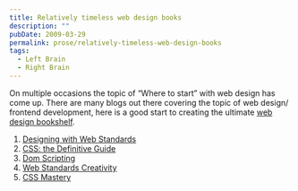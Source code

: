 ```yaml
---
title: Relatively timeless web design books
description: ""
pubDate: 2009-03-29
permalink: prose/relatively-timeless-web-design-books
tags:
  - Left Brain
  - Right Brain
---
```


On multiple occasions the topic of “Where to start” with web design has come up. There are many blogs out there covering the topic of web design/ frontend development, here is a good start to creating the ultimate [web design bookshelf](http://astore.amazon.com/ryan0d-20).

<!--base32-c9t6arbb-base32-->

1. [Designing with Web Standards](https://www.amazon.com/dp/0321385551?tag=ryan0d-20&camp=0&creative=0&linkCode=as4&creativeASIN=0321385551&adid=1X1226D8VXGT9WAHH9WA&)
2. [CSS: the Definitive Guide](https://www.amazon.com/dp/0596527330?tag=ryan0d-20&camp=0&creative=0&linkCode=as4&creativeASIN=0596527330&adid=0V257Y039HV6E5ADK5Z3&)
3. [Dom Scripting](https://www.amazon.com/dp/1590595335?tag=ryan0d-20&camp=0&creative=0&linkCode=as4&creativeASIN=1590595335&adid=02WK2AF0KPB0BBB9CVCT&)
4. [Web Standards Creativity](https://www.amazon.com/dp/1590598032?tag=ryan0d-20&camp=0&creative=0&linkCode=as4&creativeASIN=1590598032&adid=0J424WF4RYT0B7YE3BP0&)
5. [CSS Mastery](https://www.amazon.com/dp/1590596145?tag=ryan0d-20&camp=0&creative=0&linkCode=as4&creativeASIN=1590596145&adid=1CJK6QE3V4Q8ASB530YE&)
